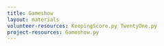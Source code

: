 ```yaml
---
title: Gameshow
layout: materials
volunteer-resources: KeepingScore.py TwentyOne.py
project-resources: Gameshow.py
---
```

